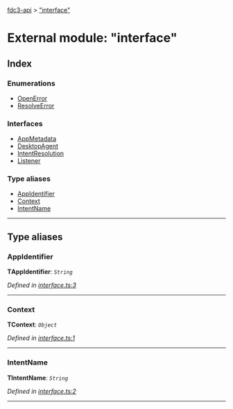 [fdc3-api](../README.md) > ["interface"](../modules/_interface_.md)

# External module: "interface"

## Index

### Enumerations

* [OpenError](../enums/_interface_.openerror.md)
* [ResolveError](../enums/_interface_.resolveerror.md)

### Interfaces

* [AppMetadata](../interfaces/_interface_.appmetadata.md)
* [DesktopAgent](../interfaces/_interface_.desktopagent.md)
* [IntentResolution](../interfaces/_interface_.intentresolution.md)
* [Listener](../interfaces/_interface_.listener.md)

### Type aliases

* [AppIdentifier](_interface_.md#appidentifier)
* [Context](_interface_.md#context)
* [IntentName](_interface_.md#intentname)

---

## Type aliases

<a id="appidentifier"></a>

###  AppIdentifier

**ΤAppIdentifier**: *`String`*

*Defined in [interface.ts:3](https://github.com/nkolba/API/blob/72dc74a/src/interface.ts#L3)*

___
<a id="context"></a>

###  Context

**ΤContext**: *`Object`*

*Defined in [interface.ts:1](https://github.com/nkolba/API/blob/72dc74a/src/interface.ts#L1)*

___
<a id="intentname"></a>

###  IntentName

**ΤIntentName**: *`String`*

*Defined in [interface.ts:2](https://github.com/nkolba/API/blob/72dc74a/src/interface.ts#L2)*

___

